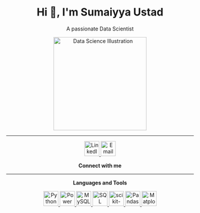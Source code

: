 <h1 align="center">Hi 👋, I'm Sumaiyya Ustad</h1>
<p align="center">A passionate Data Scientist</p>

<p align="center">
  <img src="https://samuelsum.com/wp-content/uploads/2020/03/datascience_c0102.png" alt="Data Science Illustration" width="250"/>
</p>

---

<p align="center">
  <a href="https://www.linkedin.com/in/ustad-sumaiyya" target="_blank">
    <img src="https://cdn.jsdelivr.net/gh/devicons/devicon/icons/linkedin/linkedin-original.svg" alt="LinkedIn" width="40" height="40"/>
  </a>
  <a href="mailto:sumaiyya.ustad190@gmail.com" target="_blank">
    <img src="https://upload.wikimedia.org/wikipedia/commons/4/4e/Microsoft_Outlook_2013-2019_logo.svg" alt="Email" width="40" height="40"/>
  </a>
</p>
<p align="center"><b>Connect with me</b></p>

---

<p align="center"><b>Languages and Tools</b></p>
<p align="center">
  <a href="https://www.python.org/" target="_blank">
    <img src="https://cdn.jsdelivr.net/gh/devicons/devicon/icons/python/python-original.svg" alt="Python" width="40" height="40"/>
  </a>
  <a href="https://www.microsoft.com/en-us/power-platform/products/power-bi" target="_blank">
    <img src="https://cdn.jsdelivr.net/gh/simple-icons/simple-icons/icons/powerbi.svg" alt="Power BI" width="40" height="40"/>
  </a>
  <a href="https://www.mysql.com/" target="_blank">
    <img src="https://cdn.jsdelivr.net/gh/devicons/devicon/icons/mysql/mysql-original.svg" alt="MySQL" width="40" height="40"/>
  </a>
  <a href="https://www.sql.org/" target="_blank">
    <img src="https://cdn.jsdelivr.net/gh/devicons/devicon/icons/postgresql/postgresql-original.svg" alt="SQL" width="40" height="40"/>
  </a>
  <a href="https://scikit-learn.org/" target="_blank">
    <img src="https://upload.wikimedia.org/wikipedia/commons/0/05/Scikit_learn_logo_small.svg" alt="scikit-learn" width="40" height="40"/>
  </a>
  <a href="https://pandas.pydata.org/" target="_blank">
    <img src="https://cdn.jsdelivr.net/gh/devicons/devicon/icons/pandas/pandas-original.svg" alt="Pandas" width="40" height="40"/>
  </a>
  <a href="https://matplotlib.org/" target="_blank">
    <img src="https://matplotlib.org/_static/logo2_compressed.svg" alt="Matplotlib" width="40" height="40"/>
  </a>
</p>
